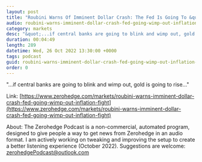 ```yaml
---
layout: post
title: "Roubini Warns Of Imminent Dollar Crash: The Fed Is Going To &quot;Wimp Out&quot; In The Inflation Fight"
audio: roubini-warns-imminent-dollar-crash-fed-going-wimp-out-inflation-fight-0
category: markets
desc: "&quot;...if central banks are going to blink and wimp out, gold is going to rise...&quot;"
duration: 00:04:49
length: 289
datetime: Wed, 26 Oct 2022 13:30:00 +0000
tags: podcast
guid: roubini-warns-imminent-dollar-crash-fed-going-wimp-out-inflation-fight-0
order: 0
---
```

&quot;...if central banks are going to blink and wimp out, gold is going to rise...&quot;

Link: [https://www.zerohedge.com/markets/roubini-warns-imminent-dollar-crash-fed-going-wimp-out-inflation-fight](https://www.zerohedge.com/markets/roubini-warns-imminent-dollar-crash-fed-going-wimp-out-inflation-fight)

About: The Zerohedge Podcast is a non-commercial, automated program, designed to give people a way to get news from Zerohedge in an audio format.  I am actively working on tweaking and improving the setup to create a better listening experience (October 2022).  Suggestions are welcome: [zerohedgePodcast@outlook.com](mailto:zerohedgePodcast@outlook.com)